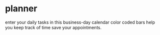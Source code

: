 # planner

enter your daily tasks in this business-day calendar
color coded bars help you keep track of time
save your appointments.
